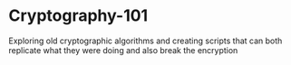 # Cryptography-101
Exploring old cryptographic algorithms and creating scripts that can both replicate what they were doing and also break the encryption
